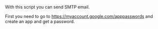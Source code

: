 With this script you can send SMTP email.

First you need to go to https://myaccount.google.com/apppasswords and create an app and get a password.

